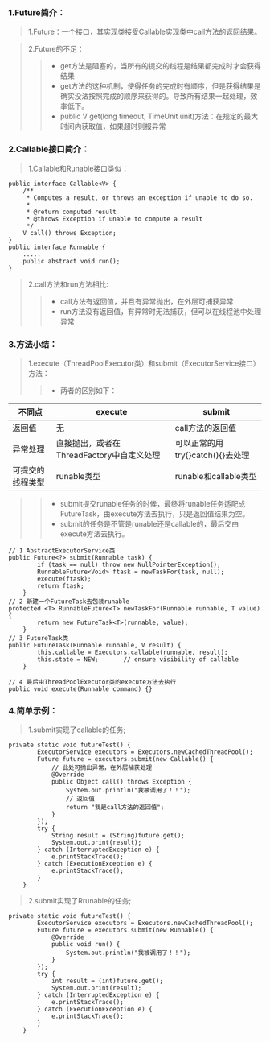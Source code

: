
### 1.Future简介：
> 1.Future：一个接口，其实现类接受Callable实现类中call方法的返回结果。

>2.Future的不足：
>>- get方法是阻塞的，当所有的提交的线程是结果都完成时才会获得结果
>>- get方法的这种机制，使得任务的完成时有顺序，但是获得结果是确实没法按照完成的顺序来获得的。导致所有结果一起处理，效率低下。
>>-  public V get(long timeout, TimeUnit unit)方法：在规定的最大时间内获取值，如果超时则报异常


### 2.Callable接口简介：
>1.Callable和Runable接口类似：

```
public interface Callable<V> {
    /**
     * Computes a result, or throws an exception if unable to do so.
     *
     * @return computed result
     * @throws Exception if unable to compute a result
     */
    V call() throws Exception;
}
public interface Runnable {
    .....
    public abstract void run();
}
```
>2.call方法和run方法相比:
>>- call方法有返回值，并且有异常抛出，在外层可捕获异常
>>- run方法没有返回值，有异常时无法捕获，但可以在线程池中处理异常

### 3.方法小结：
>1.execute（ThreadPoolExecutor类）和submit（ExecutorService接口）方法：
>>- 两者的区别如下：

不同点 |execute|submit
---|---|---
返回值 | 无    | call方法的返回值
异常处理 | 直接抛出，或者在ThreadFactory中自定义处理|可以正常的用try{}catch(){}去处理
可提交的线程类型|runable类型|runable和callable类型
>>- submit提交runable任务的时候，最终将runable任务适配成FutureTask，由execute方法去执行，只是返回值结果为空。
>>- submit的任务是不管是runable还是callable的，最后交由execute方法去执行。

```
// 1 AbstractExecutorService类
public Future<?> submit(Runnable task) {
        if (task == null) throw new NullPointerException();
        RunnableFuture<Void> ftask = newTaskFor(task, null);
        execute(ftask);
        return ftask;
    }
// 2 新建一个FutureTask去包装runable   
protected <T> RunnableFuture<T> newTaskFor(Runnable runnable, T value) {
        return new FutureTask<T>(runnable, value);
    }
// 3 FutureTask类
public FutureTask(Runnable runnable, V result) {
        this.callable = Executors.callable(runnable, result);
        this.state = NEW;       // ensure visibility of callable
    }
    
// 4 最后由ThreadPoolExecutor类的execute方法去执行
public void execute(Runnable command) {}
```
### 4.简单示例：
>1.submit实现了callable的任务;

```
private static void futureTest() {
        ExecutorService executors = Executors.newCachedThreadPool();
        Future future = executors.submit(new Callable() {
            // 此处可抛出异常，在外层捕获处理
            @Override
            public Object call() throws Exception {
                System.out.println("我被调用了！！");
                // 返回值
                return "我是call方法的返回值";
            }
        });
        try {
            String result = (String)future.get();
            System.out.print(result);
        } catch (InterruptedException e) {
            e.printStackTrace();
        } catch (ExecutionException e) {
            e.printStackTrace();
        }
    }
```

>2.submit实现了Rrunable的任务;

```
private static void futureTest() {
        ExecutorService executors = Executors.newCachedThreadPool();
        Future future = executors.submit(new Runnable() {
            @Override
            public void run() {
                System.out.println("我被调用了！！");
            }
        });
        try {
            int result = (int)future.get();
            System.out.print(result);
        } catch (InterruptedException e) {
            e.printStackTrace();
        } catch (ExecutionException e) {
            e.printStackTrace();
        }
    }
```


